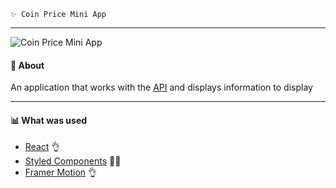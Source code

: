     ✨ Coin Price Mini App
---
![Coin Price Mini App](https://repository-images.githubusercontent.com/455683553/26083a11-5466-4151-b516-d406d83551ea)
#### 🧷 About
An application that works with the [API](https://api.coindesk.com/v1/bpi/currentprice.json) and displays information to display

---
#### 📊 What was used
- [React](https://ru.reactjs.org/) 👌
- [Styled Components](https://styled-components.com/) 💅🏾
- [Framer Motion](https://www.framer.com/docs/introduction/) 👌
